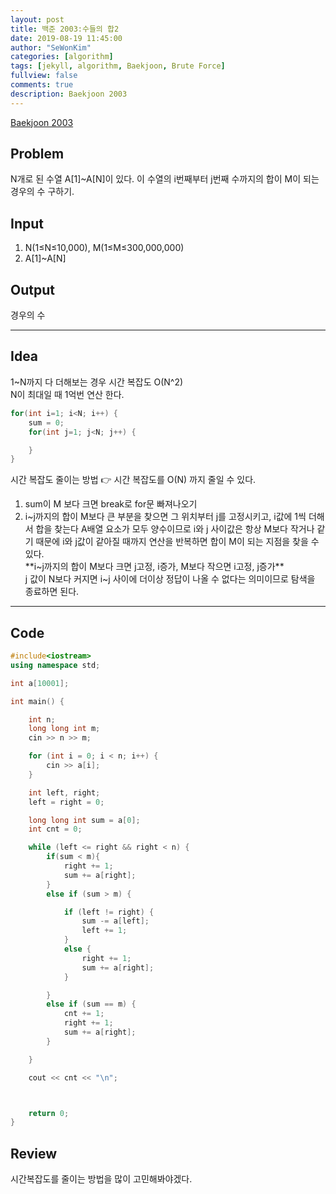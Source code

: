 ```yaml
---
layout: post
title: 백준 2003:수들의 합2
date: 2019-08-19 11:45:00
author: "SeWonKim"
categories: [algorithm]
tags: [jekyll, algorithm, Baekjoon, Brute Force]
fullview: false
comments: true
description: Baekjoon 2003
---
```


[Baekjoon 2003](https://www.acmicpc.net/problem/2003)

## Problem

N개로 된 수열 A[1]~A[N]이 있다.
이 수열의 i번째부터 j번째 수까지의 합이 M이 되는 경우의 수 구하기.

## Input

1. N(1≤N≤10,000), M(1≤M≤300,000,000)
2. A[1]~A[N]

## Output

경우의 수

---

## Idea

1~N까지 다 더해보는 경우 시간 복잡도 O(N^2)  
N이 최대일 때 1억번 연산 한다.

```cpp
for(int i=1; i<N; i++) {
    sum = 0;
    for(int j=1; j<N; j++) {

    }
}
```

시간 복잡도 줄이는 방법 👉 시간 복잡도를 O(N) 까지 줄일 수 있다.

1. sum이 M 보다 크면 break로 for문 빠져나오기
2. i~j까지의 합이 M보다 큰 부분을 찾으면 그 위치부터 j를 고정시키고, i값에 1씩 더해서 합을 찾는다
   A배열 요소가 모두 양수이므로 i와 j 사이값은 항상 M보다 작거나 같기 때문에 i와 j값이 같아질 때까지 연산을 반복하면 합이 M이 되는 지점을 찾을 수 있다.  
    **i~j까지의 합이 M보다 크면 j고정, i증가, M보다 작으면 i고정, j증가**  
    j 값이 N보다 커지면 i~j 사이에 더이상 정답이 나올 수 없다는 의미이므로 탐색을 종료하면 된다.

---

## Code

```cpp
#include<iostream>
using namespace std;

int a[10001];

int main() {

	int n;
	long long int m;
	cin >> n >> m;

	for (int i = 0; i < n; i++) {
		cin >> a[i];
	}

	int left, right;
	left = right = 0;

	long long int sum = a[0];
	int cnt = 0;

	while (left <= right && right < n) {
		if(sum < m){
			right += 1;
			sum += a[right];
		}
		else if (sum > m) {

			if (left != right) {
				sum -= a[left];
				left += 1;
			}
			else {
				right += 1;
				sum += a[right];
			}

		}
		else if (sum == m) {
			cnt += 1;
			right += 1;
			sum += a[right];
		}

	}

	cout << cnt << "\n";



	return 0;
}
```

## Review

시간복잡도를 줄이는 방법을 많이 고민해봐야겠다.
